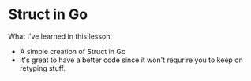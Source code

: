 # Struct in Go

What I've learned in this lesson:

* A simple creation of Struct in Go
* it's great to have a better code since it won't requrire you to keep on retyping stuff.